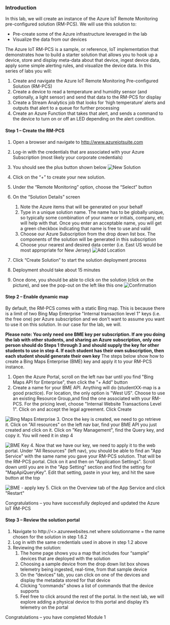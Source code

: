 ### Introduction

In this lab, we will create an instance of the Azure IoT Remote Monitoring pre-configured solution (RM-PCS).  We will use this solution to:
* Pre-create some of the Azure infrastructure leveraged in the lab
* Visualize the data from our devices


The Azure IoT RM-PCS is a sample, or reference, IoT implementation that demonstrates how to build a starter solution that allows you to hook up a device, store and display meta-data about that device, ingest device data, apply some simple alerting rules, and visualize the device data.
In this series of labs you will:

1.	Create and navigate the Azure IoT Remote Monitoring Pre-configured Solution (RM-PCS)
2.	Create a device to read a temperature and humidity sensor (and optionally, a light sensor) and send that data to the RM-PCS for display
3.	Create a Stream Analytics job that looks for ‘high temperature’ alerts and outputs that alert to a queue for further processing
4.	Create an Azure Function that takes that alert, and sends a command to the device to turn on or off an LED depending on the alert condition.


#### Step 1 – Create the RM-PCS
1.	Open a browser and navigate to http://www.azureiotsuite.com
2.	Log-in with the credentials that are associated with your Azure Subscription  (most likely your corporate credentials)
3.	You should see the plus button shown below
![New Solution](/images/m1NewSolution.png)


4.	Click on the “+” to create your new solution.
5.	Under the “Remote Monitoring” option, choose the “Select” button
6.	On the “Solution Details” screen
    1. 	Note the Azure items that will be generated on your behalf
    2. 	Type in a unique solution name.  The name has to be globally unique, so typically some combination of your name or     initials, company, etc will help with that.  Once you enter an acceptable name, you will get a green checkbox         indicating that name is free to use and valid
    3. 	Choose our Azure Subscription from the drop down list box.  The components of the solution will be generated in       this subscription
    4. 	Choose your nearest and desired data center (i.e.  East US would be most appropriate for New Jersey)
    ![Add Location](/images/m1EnterLocation.png)
 

7.	Click “Create Solution” to start the solution deployment process
8.	Deployment should take about 15 minutes
9.	Once done, you should be able to click on the solution (click on the picture), and see the pop-out on the left like this one
![Confirmation](/images/m1Confirmation.png)

#### Step 2 – Enable dynamic map

By default, the RM-PCS comes with a static Bing map.  This is because there is a limit of two Bing Map Enterprise "Internal transaction level 1" keys (i.e. the free one) per Azure subscription and we don't want to assume you want to use it on this solution.  In our case for the lab, we will.  

**Please note:  You only need one BME key per subscription.  If are you doing the lab with other students, and sharing an Azure subscription, only one person should do Steps 1 through 3 and should supply the key for other students to use in step 4.  If each student has their own subscription, then each student should generate their own key**
The steps below show how to create a Bing Maps Enterprise (BME) key and apply it to your RM-PCS instance.

1. Open the Azure Portal, scroll on the left nav bar until you find "Bing Maps API for Enterprise", then click the "+ Add" button
2. Create a name for your BME API.  Anything will do (studentXX-map is a good practice).  For location, the only option is "West US".  Choose to use an existing Resource Group,and find the one associated with your RM-PCS.  For the pricing level, choose "Internal Website Transactions Level 1".  Click on and accept the legal agreement.  Click Create

![Bing Maps Enterprise](/images/m1.bingmapsenterprise.jpg)
3. Once the key is created, we need to go retrieve it.  Click on "All resources" on the left nav bar, find your BME API you just created and click on it.  Click on "Key Management", find the Query key, and copy it.  You will need it in step 4

![BME Key](/images/m1.bingmapsenterprise-key.jpg)
4. Now that we have our key, we need to apply it to the web portal.  Under "All Resources" (left nav), you should be able to find an "App Service" with the same name you gave your RM-PCS solution.  That will be the RM-PCS portal.  Click on it and then on "Application Settings".  Scroll down until you are in the "App Setting" section and find the setting for "MapApiQueryKey".  Edit that setting, paste in your key, and hit the save button at the top

![BME - apply key](/images/m1.bingmapsenterprise-appsettings.jpg)
5. Click on the Overview tab of the App Service and click "Restart"

Congratulations – you have successfully deployed and updated the Azure IoT RM-PCS

#### Step 3 – Review the solution portal
1.	Navigate to http://<<solutionname>>.azurewebsites.net where solutionname = the name chosen for the solution in step 1.6.2
2.	Log in with the same credentials used in above in step 1.2 above
3.	Reviewing the solution:
    1.	The home page shows you a map that includes four “sample” devices that are deployed with the solution
    2.	Choosing a sample device from the drop down list box shows telemetry being ingested, real-time, from that sample device
    3.	On the “devices” tab, you can click on one of the devices and display the metadata stored for that device
    4.	Clicking “commands” shows a list of commands that the device supports
    5.	Feel free to click around the rest of the portal.  In the next lab, we will explore adding a physical device to this portal and display it’s telemetry on the portal

Congratulations – you have completed Module 1


